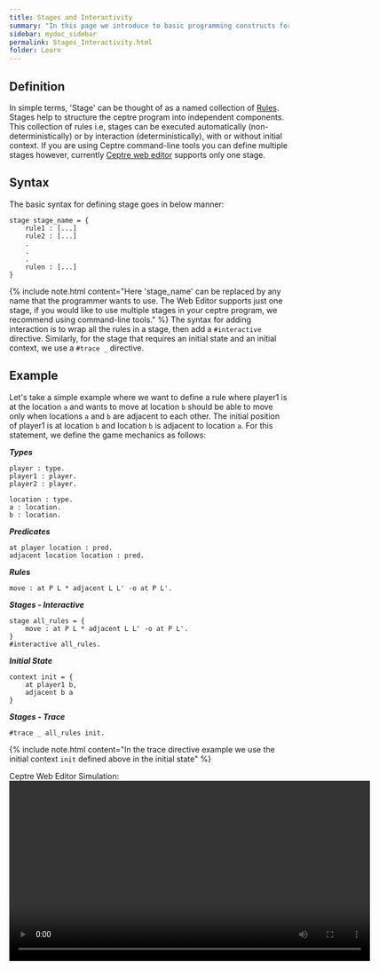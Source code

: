 ```yaml
---
title: Stages and Interactivity
summary: "In this page we introduce to basic programming constructs for ceptre language - Stages"
sidebar: mydoc_sidebar
permalink: Stages_Interactivity.html
folder: Learn
---
```


## Definition

In simple terms, 'Stage' can be thought of as a named collection of [Rules](Rules.html). Stages help to structure the ceptre program into independent components. This collection of rules i.e, stages can be executed automatically (non-deterministically) or by interaction (deterministically), with or without initial context. If you are using Ceptre command-line tools you can define multiple stages however, currently [Ceptre web editor](CeptreWebEditor.html) supports only one stage. 

## Syntax

The basic syntax for defining stage goes in below manner:
```
stage stage_name = {
    rule1 : [...]
    rule2 : [...]
    .
    .
    .
    rulen : [...]
}
```

{% include note.html content="Here 'stage_name' can be replaced by any name that the programmer wants to use. The Web Editor supports just one stage, if you would like to use multiple stages in your ceptre program, we recommend using command-line tools." %}
The syntax for adding interaction is to wrap all the rules in a stage, then add a `#interactive` directive. Similarly, for the stage that requires an initial state and an initial context, we use a `#trace _` directive.


## Example

Let's take a simple example where we want to define a rule where player1 is at the location `a` and wants to move at location `b` should be able to move only when locations `a` and `b` are adjacent to each other. The initial position of player1 is at location `b` and location `b` is adjacent to location `a`. For this statement, we define the game mechanics as follows:

***Types***
```
player : type.
player1 : player.
player2 : player.

location : type.
a : location.
b : location.
```

***Predicates***
```
at player location : pred.
adjacent location location : pred.
```

***Rules***
```
move : at P L * adjacent L L' -o at P L'.
```

***Stages - Interactive***
```
stage all_rules = {
    move : at P L * adjacent L L' -o at P L'.
}
#interactive all_rules.
```

***Initial State***
```
context init = {
    at player1 b,
    adjacent b a
}
```

***Stages - Trace***

```
#trace _ all_rules init.
```
{% include note.html content="In the trace directive example we use the initial context `init` defined above in the initial state" %}

Ceptre Web Editor Simulation:
<video width = "650" controls>
    <source src = "https://user-images.githubusercontent.com/42487202/146407727-de91b1f3-7336-447a-bd8d-771533514b0f.mov">
</video>
